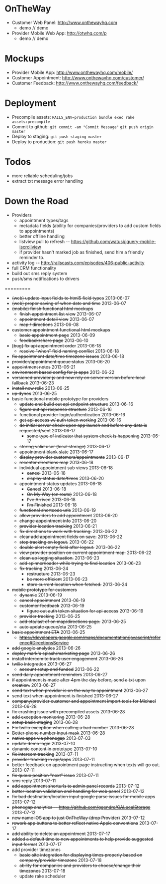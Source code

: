 OnTheWay
========

- Customer Web Panel: http://www.onthewayhq.com
  - demo // demo
- Provider Mobile Web App: http://otwhq.com/p
  - demo // demo


Mockups
=======
- Provider Mobile App: http://www.onthewayhq.com/mobile/
- Customer Appointment: http://www.onthewayhq.com/customer/
- Customer Feedback: http://www.onthewayhq.com/feedback/


Deployment
==========
- Precompile assets: `RAILS_ENV=production bundle exec rake assets:precompile`
- Commit to github: `git commit -am "Commit Message"` `git push origin master`
- Deploy to staging: `git push staging master`
- Deploy to production: `git push heroku master`


Todos
=====
- more reliable scheduling/jobs
- extract txt message error handling


Down the Road
=============
- Providers
  - appointment types/tags
  - metadata fields (ability for companies/providers to add custom fields to appointments)
  - better offline handling
  - listview pull to refresh -- https://github.com/watusi/jquery-mobile-iscrollview
  - if provider hasn't marked job as finished, send him a friendly reminder to.
- activity log -- http://railscasts.com/episodes/406-public-activity
- full CRM functionality
- build out sms reply system
- push/sms notifications to drivers


=========
- ~~(web) update input fields to html5 field types~~ 2013-06-07
- ~~(web) proper saving of when date and time~~ 2013-06-07
- ~~(mobile) finish functional html mockups~~
  - ~~finish appointment list view~~ 2013-06-07
  - ~~appointment detail view~~ 2013-06-07
  - ~~map / directions~~ 2013-06-08
- ~~customer appointment functional html mockups~~
  - ~~basic appointment page~~ 2013-06-09
  - ~~feedback/share page~~ 2013-06-10
- ~~[bug] fix api appointment order~~ 2013-06-18
  - ~~resolve "when" field naming conflict~~ 2013-06-18
- ~~fix appointment date/time timezone issues~~ 2013-06-18
- ~~provider/appointment queue status~~ 2013-06-20
- ~~appointment notes~~ 2013-06-21
- ~~environment based config for js apps~~ 2013-06-22
- ~~versioned provider js and now rely on server version before local fallback~~ 2013-06-23
- ~~install new relic~~ 2013-06-25
- ~~up dynos~~ 2013-06-25
- ~~basic functional mobile prototype for providers~~
  - ~~update and build out api endpoint structure~~ 2013-06-16
  - ~~figure out api response structure~~ 2013-06-16
  - ~~functional provider login/authentication~~ 2013-06-16
  - ~~get api access w/ auth token working~~ 2013-06-16
  - ~~do initial server check upon app launch and before any data is requested/sent~~ 2013-06-17
    - ~~some type of indicator that system check is happening~~ 2013-06-17
  - ~~storing valid user (local storage)~~ 2013-06-17
  - ~~appointment blank slate~~ 2013-06-17
  - ~~display provider customers/appointments~~ 2013-06-17
  - ~~recenter directions map~~ 2013-06-18
  - ~~individual appointment sub views~~ 2013-06-18
    - ~~cancel~~ 2013-06-18
    - ~~display status date/times~~ 2013-06-20
  - ~~appointment status updates~~ 2013-06-18
    - ~~Cancel~~ 2013-06-18
    - ~~On My Way (en route)~~ 2013-06-18
    - ~~I've Arrived~~ 2013-06-18
    - ~~I'm Finished~~ 2013-06-18
  - ~~functional shortcode urls~~ 2013-06-19
  - ~~allow providers to add appointment~~ 2013-06-20
  - ~~change appointment info~~ 2013-06-20
  - ~~provider location tracking~~ 2013-06-21
  - ~~fix directions to work with tracking.~~ 2013-06-22
  - ~~clear add appointment fields on save.~~ 2013-06-22
  - ~~stop tracking on logout.~~ 2013-06-22
  - ~~double alert empty field after logout.~~ 2013-06-22
  - ~~view provider position on current appointment map.~~ 2013-06-22
  - ~~clean up logging situation.~~ 2013-06-23
  - ~~add spinner/loader while trying to find location~~ 2013-06-23
  - ~~fix tracking~~ 2013-06-24
    - ~~restructure~~ 2013-06-23
    - ~~be more efficient~~ 2013-06-23
    - ~~store current location when fetched.~~ 2013-06-24
- ~~mobile prototype for customers~~
  - ~~dynamic~~ 2013-06-19
  - ~~cancel appointment~~ 2013-06-19
  - ~~customer feedback~~ 2013-06-19
    - ~~figure out auth token situation for api access~~ 2013-06-19
  - ~~provider tracking~~ 2013-06-25
  - ~~add eta/last of on map/directions page.~~ 2013-06-25
  - ~~auto update queue/eta~~ 2013-06-25
- ~~basic appointment ETA~~ 2013-06-25
  - ~~https://developers.google.com/maps/documentation/javascript/reference#DirectionsService~~
- ~~add google analytics~~ 2013-06-26
- ~~deploy mark's splash/marketing page~~ 2013-06-26
- ~~install intercom to track user engagement~~ 2013-06-26
- ~~twilio integration~~ 2013-06-27
  - ~~account setup and funded~~ 2013-06-22
- ~~send daily appointment reminders~~ 2013-06-27
- ~~if appointment is made after 4pm the day before, send a txt upon creation.~~ 2013-06-27
- ~~send text when provider is on the way to appointment~~ 2013-06-27
- ~~send text when appointment is finished~~ 2013-06-27
- ~~company/provider customer and appointment import tools for Michael~~ 2013-06-28
- ~~fix crashing issue with precompiled assets~~ 2013-06-28
- ~~add exception monitoring~~ 2013-06-28
- ~~setup basic staging~~ 2013-06-28
- ~~Fix twilio exception when calling a bad number~~ 2013-06-28
- ~~Better phone number input mask~~ 2013-06-28
- ~~native apps via phonegap~~ 2013-07-03
- ~~update demo login~~ 2013-07-10
- ~~dynamic content in prototype~~ 2013-07-10
- ~~fix intercom tracking~~ 2013-07-11
- ~~provider tracking in api/apps~~ 2013-07-11
- ~~better feedback on appointment page instructing when texts will go out.~~ 2013-07-11
- ~~fix queue position "next" issue~~ 2013-07-11
- ~~sms reply~~ 2013-07-11
- ~~add appointment shorturls to admin panel records~~ 2013-07-12
- ~~better location validation and handling for web panel~~ 2013-07-12
- ~~fix bad destination/location input google parse issues for mobile apps~~ 2013-07-12
- ~~phonegap analytics -- https://github.com/ggendre/GALocalStorage~~ 2013-07-12
- ~~new name iOS app to just OnTheWay (drop Provider)~~ 2013-07-12
- ~~rework app buttons to better reflect native Apple conventions~~ 2013-07-17
- ~~add ability to delete an appointment~~ 2013-07-17
- ~~added a default time to new appointments to help provide suggested input format~~ 2013-07-17
- add provider timezones
  - ~~basic site integration for displaying times properly based on company/provider timezone~~ 2013-07-18
  - ~~ability for companies and providers to choose/change their timezones~~ 2013-07-18
  - update rake scheduler
